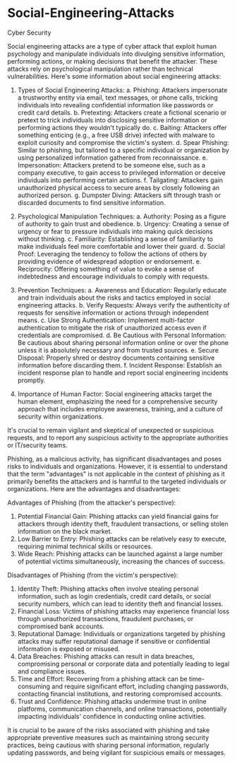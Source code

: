 # Social-Engineering-Attacks
Cyber Security

Social engineering attacks are a type of cyber attack that exploit human psychology and manipulate individuals into divulging sensitive information, performing actions, or making decisions that benefit the attacker. These attacks rely on psychological manipulation rather than technical vulnerabilities. Here's some information about social engineering attacks:

1. Types of Social Engineering Attacks:
   a. Phishing: Attackers impersonate a trustworthy entity via email, text messages, or phone calls, tricking individuals into revealing confidential information like passwords or credit card details.
   b. Pretexting: Attackers create a fictional scenario or pretext to trick individuals into disclosing sensitive information or performing actions they wouldn't typically do.
   c. Baiting: Attackers offer something enticing (e.g., a free USB drive) infected with malware to exploit curiosity and compromise the victim's system.
   d. Spear Phishing: Similar to phishing, but tailored to a specific individual or organization by using personalized information gathered from reconnaissance.
   e. Impersonation: Attackers pretend to be someone else, such as a company executive, to gain access to privileged information or deceive individuals into performing certain actions.
   f. Tailgating: Attackers gain unauthorized physical access to secure areas by closely following an authorized person.
   g. Dumpster Diving: Attackers sift through trash or discarded documents to find sensitive information.

2. Psychological Manipulation Techniques:
   a. Authority: Posing as a figure of authority to gain trust and obedience.
   b. Urgency: Creating a sense of urgency or fear to pressure individuals into making quick decisions without thinking.
   c. Familiarity: Establishing a sense of familiarity to make individuals feel more comfortable and lower their guard.
   d. Social Proof: Leveraging the tendency to follow the actions of others by providing evidence of widespread adoption or endorsement.
   e. Reciprocity: Offering something of value to evoke a sense of indebtedness and encourage individuals to comply with requests.

3. Prevention Techniques:
   a. Awareness and Education: Regularly educate and train individuals about the risks and tactics employed in social engineering attacks.
   b. Verify Requests: Always verify the authenticity of requests for sensitive information or actions through independent means.
   c. Use Strong Authentication: Implement multi-factor authentication to mitigate the risk of unauthorized access even if credentials are compromised.
   d. Be Cautious with Personal Information: Be cautious about sharing personal information online or over the phone unless it is absolutely necessary and from trusted sources.
   e. Secure Disposal: Properly shred or destroy documents containing sensitive information before discarding them.
   f. Incident Response: Establish an incident response plan to handle and report social engineering incidents promptly.

4. Importance of Human Factor: Social engineering attacks target the human element, emphasizing the need for a comprehensive security approach that includes employee awareness, training, and a culture of security within organizations.

It's crucial to remain vigilant and skeptical of unexpected or suspicious requests, and to report any suspicious activity to the appropriate authorities or IT/security teams.

Phishing, as a malicious activity, has significant disadvantages and poses risks to individuals and organizations. However, it is essential to understand that the term "advantages" is not applicable in the context of phishing as it primarily benefits the attackers and is harmful to the targeted individuals or organizations. Here are the advantages and disadvantages:

Advantages of Phishing (from the attacker's perspective):
1. Potential Financial Gain: Phishing attacks can yield financial gains for attackers through identity theft, fraudulent transactions, or selling stolen information on the black market.
2. Low Barrier to Entry: Phishing attacks can be relatively easy to execute, requiring minimal technical skills or resources.
3. Wide Reach: Phishing attacks can be launched against a large number of potential victims simultaneously, increasing the chances of success.

Disadvantages of Phishing (from the victim's perspective):
1. Identity Theft: Phishing attacks often involve stealing personal information, such as login credentials, credit card details, or social security numbers, which can lead to identity theft and financial losses.
2. Financial Loss: Victims of phishing attacks may experience financial loss through unauthorized transactions, fraudulent purchases, or compromised bank accounts.
3. Reputational Damage: Individuals or organizations targeted by phishing attacks may suffer reputational damage if sensitive or confidential information is exposed or misused.
4. Data Breaches: Phishing attacks can result in data breaches, compromising personal or corporate data and potentially leading to legal and compliance issues.
5. Time and Effort: Recovering from a phishing attack can be time-consuming and require significant effort, including changing passwords, contacting financial institutions, and restoring compromised accounts.
6. Trust and Confidence: Phishing attacks undermine trust in online platforms, communication channels, and online transactions, potentially impacting individuals' confidence in conducting online activities.

It is crucial to be aware of the risks associated with phishing and take appropriate preventive measures such as maintaining strong security practices, being cautious with sharing personal information, regularly updating passwords, and being vigilant for suspicious emails or messages.
